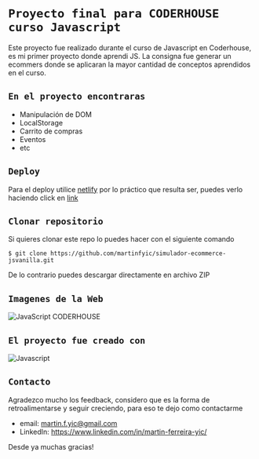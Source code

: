 # `Proyecto final para CODERHOUSE curso Javascript`

Este proyecto fue realizado durante el curso de Javascript en Coderhouse, es mi primer proyecto donde aprendi JS. La consigna fue generar un ecommers donde se aplicaran la mayor cantidad de conceptos aprendidos en el curso.

## `En el proyecto encontraras`

- Manipulación de DOM
- LocalStorage
- Carrito de compras
- Eventos
- etc

## `Deploy`

Para el deploy utilice [netlify](https://www.netlify.com) por lo práctico que resulta ser, puedes verlo haciendo click en [link](https://simulador-ecommerce-js.netlify.app/) 

## `Clonar repositorio`

Si quieres clonar este repo lo puedes hacer con el siguiente comando

```
$ git clone https://github.com/martinfyic/simulador-ecommerce-jsvanilla.git
```

De lo contrario puedes descargar directamente en archivo ZIP

## `Imagenes de la Web`

![JavaScript CODERHOUSE](https://simulador-ecommerce-js.netlify.app/img/hero_1.jpeg)

## `El proyecto fue creado con`

![Javascript](https://www.svgrepo.com/show/355081/js.svg)

## `Contacto`

Agradezco mucho los feedback, considero que es la forma de retroalimentarse y seguir creciendo, para eso te dejo como contactarme

- email: martin.f.yic@gmail.com
- LinkedIn: https://www.linkedin.com/in/martin-ferreira-yic/

Desde ya muchas gracias!

